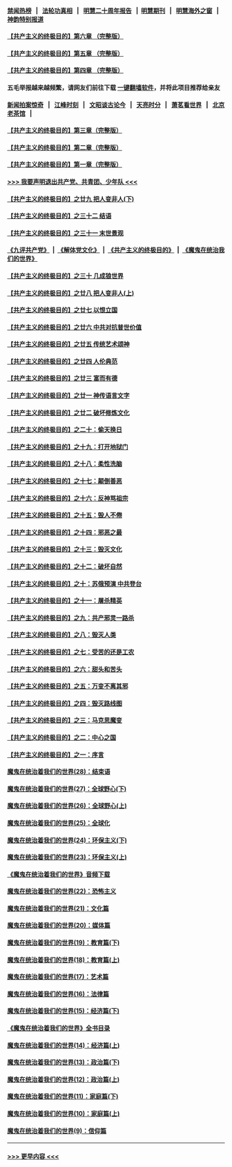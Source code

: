 #### [禁闻热榜](热点新闻.md?=0)  &nbsp;&nbsp;|&nbsp;&nbsp; [法轮功真相](https://github.com/gfw-breaker/truth/blob/master/README.md?=0) &nbsp;&nbsp;|&nbsp;&nbsp; [明慧二十周年报告](https://github.com/gfw-breaker/mh-reports/blob/master/README.md?=0) &nbsp;&nbsp;|&nbsp;&nbsp;[明慧期刊](https://github.com/gfw-breaker/mh-qikan) &nbsp;&nbsp;|&nbsp;&nbsp; [明慧海外之窗](https://github.com/gfw-breaker/mh-news/blob/master/README.md?=0) &nbsp;&nbsp;|&nbsp;&nbsp; [神韵特别报道](https://github.com/gfw-breaker/mh-news/blob/master/shenyun.md?=0)
#### [【共产主义的终极目的】第六章 （完整版）](../pages/nsc422/n11428913.md?t=03120702) 
#### [【共产主义的终极目的】第五章 （完整版）](../pages/nsc422/n11428912.md?t=03120702) 
#### [【共产主义的终极目的】第四章 （完整版）](../pages/nsc422/n11428907.md?t=03120702) 
#### 五毛举报越来越频繁，请网友们前往下载 [一键翻墙软件](https://github.com/gfw-breaker/ssr-accounts)，并将此项目推荐给亲友
#### [新闻拍案惊奇](https://github.com/gfw-breaker/banned-news/blob/master/pages/link4.md) &nbsp;&nbsp;|&nbsp;&nbsp; [江峰时刻](https://github.com/gfw-breaker/banned-news/blob/master/pages/link4.md) &nbsp;&nbsp;|&nbsp;&nbsp; [文昭谈古论今](https://github.com/gfw-breaker/banned-news/blob/master/pages/link4.md) &nbsp;&nbsp;|&nbsp;&nbsp; [天亮时分](https://github.com/gfw-breaker/banned-news/blob/master/pages/link4.md) &nbsp;&nbsp;|&nbsp;&nbsp; [萧茗看世界](https://github.com/gfw-breaker/banned-news/blob/master/pages/link4.md) &nbsp;&nbsp;|&nbsp;&nbsp; [北京老茶馆](https://github.com/gfw-breaker/banned-news/blob/master/pages/link4.md) &nbsp;&nbsp;|&nbsp;&nbsp; 
#### [【共产主义的终极目的】第三章（完整版）](../pages/nsc422/n11428848.md?t=03120702) 
#### [【共产主义的终极目的】第二章（完整版）](../pages/nsc422/n11428831.md?t=03120702) 
#### [【共产主义的终极目的】第一章（完整版）](../pages/nsc422/n11417651.md?t=03120702) 
#### [>>> 我要声明退出共产党、共青团、少年队 <<<](https://github.com/begood0513/goodnews/blob/master/quit/letter.md) 
#### [【共产主义的终极目的】之廿九 把人变非人(下)](../pages/nsc422/n11344140.md?t=03120702) 
#### [【共产主义的终极目的】之三十二 结语](../pages/nsc422/n11360535.md?t=03120702) 
#### [【共产主义的终极目的】之三十一 末世景观](../pages/nsc422/n11351129.md?t=03120702) 
#### [《九评共产党》](https://github.com/begood0513/9ping.md/blob/master/README.md) &nbsp;|&nbsp; [《解体党文化》](../../../../jtdwh.md/blob/master/README.md)  &nbsp;|&nbsp; [《共产主义的终极目的》](../../../../gczydzjmd.md/blob/master/README.md) &nbsp;|&nbsp; [《魔鬼在统治我们的世界》](../../../../mgztzwmdsj.md/blob/master/README.md) 
#### [【共产主义的终极目的】之三十 几成狼世界](../pages/nsc422/n11348280.md?t=03120702) 
#### [【共产主义的终极目的】之廿八 把人变非人(上)](../pages/nsc422/n11340492.md?t=03120702) 
#### [【共产主义的终极目的】之廿七 以恨立国](../pages/nsc422/n11336944.md?t=03120702) 
#### [【共产主义的终极目的】之廿六 中共对抗普世价值](../pages/nsc422/n11324785.md?t=03120702) 
#### [【共产主义的终极目的】之廿五 传统艺术颂神](../pages/nsc422/n11296396.md?t=03120702) 
#### [【共产主义的终极目的】之廿四 人伦典范](../pages/nsc422/n11296397.md?t=03120702) 
#### [【共产主义的终极目的】之廿三 富而有德](../pages/nsc422/n11283598.md?t=03120702) 
#### [【共产主义的终极目的】之廿一 神传语言文字](../pages/nsc422/n11263265.md?t=03120702) 
#### [【共产主义的终极目的】之廿二 破坏修炼文化](../pages/nsc422/n11245728.md?t=03120702) 
#### [【共产主义的终极目的】之二十：偷天换日](../pages/nsc422/n11238846.md?t=03120702) 
#### [【共产主义的终极目的】之十九：打开地狱门](../pages/nsc422/n11206376.md?t=03120702) 
#### [【共产主义的终极目的】之十八：柔性洗脑](../pages/nsc422/n11199994.md?t=03120702) 
#### [【共产主义的终极目的】之十七：颠倒善恶](../pages/nsc422/n11179782.md?t=03120702) 
#### [【共产主义的终极目的】之十六：反神骂祖宗](../pages/nsc422/n11166798.md?t=03120702) 
#### [【共产主义的终极目的】之十五：毁人不倦](../pages/nsc422/n11166792.md?t=03120702) 
#### [【共产主义的终极目的】之十四：邪恶之最](../pages/nsc422/n11150249.md?t=03120702) 
#### [【共产主义的终极目的】之十三：毁灭文化](../pages/nsc422/n11135227.md?t=03120702) 
#### [【共产主义的终极目的】之十二：破坏自然](../pages/nsc422/n11135214.md?t=03120702) 
#### [【共产主义的终极目的】之十：苏俄预演 中共登台](../pages/nsc422/n11118424.md?t=03120702) 
#### [【共产主义的终极目的】之十一：屠杀精英](../pages/nsc422/n11118442.md?t=03120702) 
#### [【共产主义的终极目的】之九：共产邪灵一路杀](../pages/nsc422/n11114139.md?t=03120702) 
#### [【共产主义的终极目的】之八：毁灭人类](../pages/nsc422/n11108503.md?t=03120702) 
#### [【共产主义的终极目的】之七：受苦的还是工农](../pages/nsc422/n11101809.md?t=03120702) 
#### [【共产主义的终极目的】之六：甜头和苦头](../pages/nsc422/n11096971.md?t=03120702) 
#### [【共产主义的终极目的】之五：万变不离其邪](../pages/nsc422/n11091285.md?t=03120702) 
#### [【共产主义的终极目的】之四：毁灭路线图](../pages/nsc422/n11086284.md?t=03120702) 
#### [【共产主义的终极目的】之三：马克思魔变](../pages/nsc422/n11061941.md?t=03120702) 
#### [【共产主义的终极目的】之二：中心之国](../pages/nsc422/n11047728.md?t=03120702) 
#### [【共产主义的终极目的】之一：序言](../pages/nsc422/n11086077.md?t=03120702) 
#### [魔鬼在统治着我们的世界(28)：结束语](../pages/nsc422/n10936246.md?t=03120702) 
#### [魔鬼在统治着我们的世界(27)：全球野心(下)](../pages/nsc422/n10928319.md?t=03120702) 
#### [魔鬼在统治着我们的世界(26)：全球野心(上)](../pages/nsc422/n10900318.md?t=03120702) 
#### [魔鬼在统治着我们的世界(25)：全球化](../pages/nsc422/n10788205.md?t=03120702) 
#### [魔鬼在统治着我们的世界(24)：环保主义(下)](../pages/nsc422/n10695307.md?t=03120702) 
#### [魔鬼在统治着我们的世界(23)：环保主义(上)](../pages/nsc422/n10688613.md?t=03120702) 
#### [《魔鬼在统治着我们的世界》音频下载](../pages/nsc422/n10635553.md?t=03120702) 
#### [魔鬼在统治着我们的世界(22)：恐怖主义](../pages/nsc422/n10614727.md?t=03120702) 
#### [魔鬼在统治着我们的世界(21)：文化篇](../pages/nsc422/n10597706.md?t=03120702) 
#### [魔鬼在统治着我们的世界(20)：媒体篇](../pages/nsc422/n10586579.md?t=03120702) 
#### [魔鬼在统治着我们的世界(19)：教育篇(下)](../pages/nsc422/n10564808.md?t=03120702) 
#### [魔鬼在统治着我们的世界(18)：教育篇(上)](../pages/nsc422/n10526970.md?t=03120702) 
#### [魔鬼在统治着我们的世界(17)：艺术篇](../pages/nsc422/n10499093.md?t=03120702) 
#### [魔鬼在统治着我们的世界(16)：法律篇](../pages/nsc422/n10485969.md?t=03120702) 
#### [魔鬼在统治着我们的世界(15)：经济篇(下)](../pages/nsc422/n10469975.md?t=03120702) 
#### [《魔鬼在统治着我们的世界》全书目录](../pages/nsc422/n10464261.md?t=03120702) 
#### [魔鬼在统治着我们的世界(14)：经济篇(上)](../pages/nsc422/n10457370.md?t=03120702) 
#### [魔鬼在统治着我们的世界(13)：政治篇(下)](../pages/nsc422/n10448270.md?t=03120702) 
#### [魔鬼在统治着我们的世界(12)：政治篇(上)](../pages/nsc422/n10444576.md?t=03120702) 
#### [魔鬼在统治着我们的世界(11)：家庭篇(下)](../pages/nsc422/n10440961.md?t=03120702) 
#### [魔鬼在统治着我们的世界(10)：家庭篇(上)](../pages/nsc422/n10435448.md?t=03120702) 
#### [魔鬼在统治着我们的世界(9)：信仰篇](../pages/nsc422/n10432159.md?t=03120702) 

----
#### [ >>> 更早内容 <<< ](../indexes/nsc422-earlier.md)
